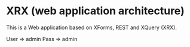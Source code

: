 # XRX (web application architecture)

This is a Web application based on XForms, REST and XQuery (XRX).

User => admin
Pass => admin

